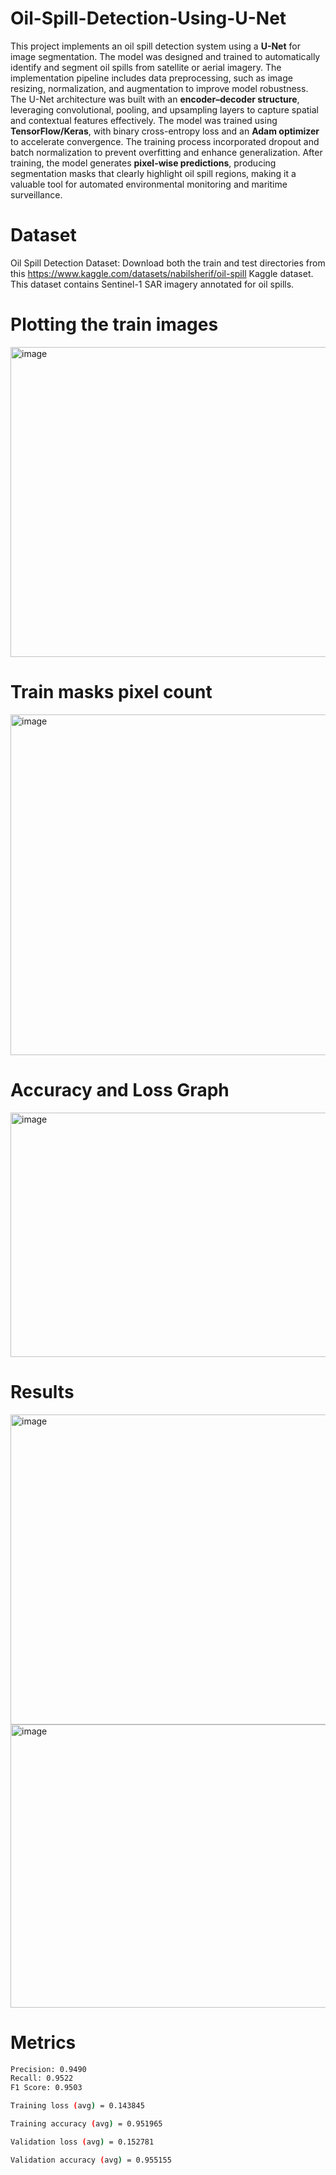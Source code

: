 
# Oil-Spill-Detection-Using-U-Net

This project implements an oil spill detection system using a **U-Net** for image segmentation. The model was designed and trained to automatically identify and segment oil spills from satellite or aerial imagery. The implementation pipeline includes data preprocessing, such as image resizing, normalization, and augmentation to improve model robustness. The U-Net architecture was built with an **encoder–decoder structure**, leveraging convolutional, pooling, and upsampling layers to capture spatial and contextual features effectively. The model was trained using **TensorFlow/Keras**, with binary cross-entropy loss and an **Adam optimizer** to accelerate convergence. The training process incorporated dropout and batch normalization to prevent overfitting and enhance generalization. After training, the model generates **pixel-wise predictions**, producing segmentation masks that clearly highlight oil spill regions, making it a valuable tool for automated environmental monitoring and maritime surveillance.

# Dataset

Oil Spill Detection Dataset: Download both the train and test directories from this https://www.kaggle.com/datasets/nabilsherif/oil-spill Kaggle dataset. This dataset contains Sentinel-1 SAR imagery annotated for oil spills. 

# Plotting the train images

<img width="964" height="496" alt="image" src="https://github.com/user-attachments/assets/868ee625-9be5-429f-81da-1de7ce82e041" />

# Train masks pixel count

<img width="846" height="545" alt="image" src="https://github.com/user-attachments/assets/b26520b2-b003-4759-810a-9ca81f47dea3" />

# Accuracy and Loss Graph

<img width="1001" height="391" alt="image" src="https://github.com/user-attachments/assets/c4ef8ec7-bcd6-4254-9917-fb2b260b9766" />

# Results

<img width="987" height="496" alt="image" src="https://github.com/user-attachments/assets/8c728ada-3897-4eb0-88ab-dc49ccf6d689" />
<img width="521" height="453" alt="image" src="https://github.com/user-attachments/assets/2c2851a9-18b2-40d4-b39a-1ef1379070e6" />

# Metrics

```bash
Precision: 0.9490
Recall: 0.9522
F1 Score: 0.9503
```
```bash
Training loss (avg) = 0.143845

Training accuracy (avg) = 0.951965

Validation loss (avg) = 0.152781

Validation accuracy (avg) = 0.955155
```


